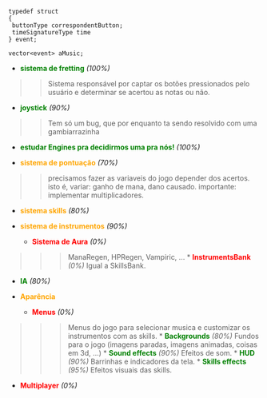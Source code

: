 
```
typedef struct
{
 buttonType correspondentButton;
 timeSignatureType time
} event;

vector<event> aMusic;
```

  * <font color='green'><b>sistema de fretting</b></font> _(100%)_
> > Sistema responsável por captar os botões pressionados pelo usuário e determinar se acertou as notas ou não.
  * <font color='green'><b>joystick</b></font> _(90%)_
> > Tem só um bug, que por enquanto ta sendo resolvido com uma gambiarrazinha

  * <font color='green'><b>estudar Engines pra decidirmos uma pra nós!</b></font> _(100%)_

  * <font color='orange'><b>sistema de pontuação</b></font> _(70%)_
> > precisamos fazer as variaveis do jogo depender dos acertos. isto é, variar: ganho de mana, dano causado. importante: implementar multiplicadores.

  * <font color='orange'><b>sistema skills</b></font> _(80%)_

  * <font color='orange'><b>sistema de instrumentos</b></font> _(90%)_
    * <font color='red'><b>Sistema de Aura</b></font> _(0%)_
> > > ManaRegen, HPRegen, Vampiric, ...
    * <font color='red'><b>InstrumentsBank</b></font> _(0%)_
> > > Igual a SkillsBank.

  * <font color='green'><b>IA</b></font> _(80%)_

  * <font color='orange'><b>Aparência</b></font>
    * <font color='red'><b>Menus</b></font> _(0%)_
> > > Menus do jogo para selecionar musica e customizar os instrumentos com as skills.
    * <font color='green'><b>Backgrounds</b></font> _(80%)_
> > > Fundos para o jogo (imagens paradas, imagens animadas, coisas em 3d, ...)
    * <font color='green'><b>Sound effects</b></font> _(90%)_
> > > Efeitos de som.
    * <font color='green'><b>HUD</b></font> _(90%)_
> > > Barrinhas e indicadores da tela.
    * <font color='green'><b>Skills effects</b></font> _(95%)_
> > > Efeitos visuais das skills.

  * <font color='red'><b>Multiplayer</b></font> _(0%)_